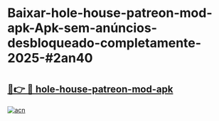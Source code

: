 # Baixar-hole-house-patreon-mod-apk-Apk-sem-anúncios-desbloqueado-completamente-2025-#2an40

# <h2><a href="https://ainizakaria.my?title=hole-house-patreon-mod-apk&ref=24M">🔗👉 🔴 hole-house-patreon-mod-apk</a></h2>

[![acn](https://github.com/user-attachments/assets/0f9c940e-d8b0-45ae-aac7-cd30a18b3e1c)](https://ainizakaria.my?title=hole-house-patreon-mod-apk&ref=24M)

